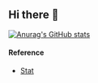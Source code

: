 ## Hi there 👋

<!--
**ehdwn1991/ehdwn1991** is a ✨ _special_ ✨ repository because its `README.md` (this file) appears on your GitHub profile.

Here are some ideas to get you started:

- 🔭 I’m currently working on ...
- 🌱 I’m currently learning ...
- 👯 I’m looking to collaborate on ...
- 🤔 I’m looking for help with ...
- 💬 Ask me about ...
- 📫 How to reach me: ...
- 😄 Pronouns: ...
- ⚡ Fun fact: ...
-->

[![Anurag's GitHub stats](https://github-readme-stats.vercel.app/api/pin?username=ehdwn1991&repo=github-readme-stats&count_private=true&show_icons=true&?theme=highcontrast&include_all_commits=true&hide_progress=true)](https://github.com/anuraghazra/github-readme-stats)





#### Reference
* [Stat](https://github.com/anuraghazra/github-readme-stats)
